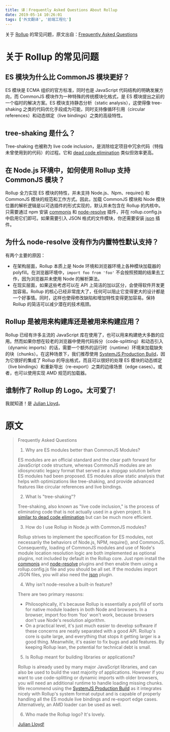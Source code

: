 ```yaml
---
title: 译：Frequently Asked Questions About Rollup
date: 2019-05-14 10:26:01
tags: ['外文翻译', '前端工程化']
---
```


关于 [Rollup](https://rollupjs.org/guide/en) 的常见问题，原文出自：[Frequently Asked Questions](https://rollupjs.org/guide/en#faqs)

# 关于 Rollup 的常见问题

## ES 模块为什么比 CommonJS 模块更好？

ES 模块是 ECMA 组织的官方标准，同时也是 JavaScript 代码结构的明确发展方向，而 CommonJS 模块作为一种特殊的传统模块化格式，是 ES 模块提出之前的一个临时的解决方案。ES 模块支持静态分析（static analysis），这使得像 tree-shaking 之类的代码优化手段成为可能，同时支持像循环引用（circular references）和动态绑定（live bindings）之类的高级特性。

## tree-shaking 是什么？

Tree-shaking 也被称为 live code inclusion，是消除给定项目中冗余代码（特指未曾使用到的代码）的过程。它和 [dead code elimination](https://medium.com/@Rich_Harris/tree-shaking-versus-dead-code-elimination-d3765df85c80#.jnypozs9n) 类似但效率更高。

## 在 Node.js 环境中，如何使用 Rollup 支持 CommonJS 模块？

Rollup 全力实现 ES 模块的特性，并未支持 Node.js、Npm、require() 和 CommonJS 模块的规范和工作方式。因此，加载 CommonJS 模块和 Node 模块位置的解析逻辑是以可选插件的形式实现的，默认并未包含在 Rollup 的内核中。只需要通过 npm 安装 [commonjs](https://github.com/rollup/rollup-plugin-commonjs) 和 [node-resolve](https://github.com/rollup/rollup-plugin-node-resolve) 插件，并在 rollup.config.js 中启用它们即可。如果需要引入 JSON 格式的文件模块，你还需要安装 [json](https://github.com/rollup/rollup-plugin-json) 插件。

## 为什么 node-resolve 没有作为内置特性默认支持？

有两个主要的原因：

-   在架构层面，Rollup 本质上是 Node 环境和浏览器环境上各种模块加载器的 polyfill。在浏览器环境中，`import foo from 'foo'` 不会按照预期的结果去工作，因为浏览器并未使用 Node 的解析算法。
-   在现实层面，如果这些考虑可以在 API 上简洁的加以区分，会使得软件开发更加容易。Rollup 的核心已经非常庞大了，任何可以阻止它变得更大的设计都是一个好事情。同时，这样也使得修改缺陷和增加特性变得更加容易。保持 Rollup 的简洁可以减少潜在的技术瓶颈。

## Rollup 是被用来构建库还是被用来构建应用？

Rollup 已经有许多主流的 JavaScript 库在使用了，也可以用来构建绝大多数的应用。然而如果你想在较老的浏览器中使用代码拆分（code-splitting）和动态引入（dynamic imports）的话，需要一个额外的运行时（runtime）环境来加载缺失的块（chunks）。在这种场景下，我们推荐使用 [SystemJS Production Build](https://github.com/systemjs/systemjs#browser-production)，因为它很好的集成了 Rollup 的导出格式，而且可以很好的处理 ES 模块的动态绑定（live bindings）和重新导出（re-export）之类的边缘场景（edge cases）。或者，也可以使用实现 AMD 规范的加载器。

## 谁制作了 Rollup 的 Logo。太可爱了!

我就知道！是 [Julian Lloyd](https://twitter.com/jlmakes)。

# 原文

> Frequently Asked Questions
>
> 1.  Why are ES modules better than CommonJS Modules?
>
> ES modules are an official standard and the clear path forward for JavaScript code structure, whereas CommonJS modules are an idiosyncratic legacy format that served as a stopgap solution before ES modules had been proposed. ES modules allow static analysis that helps with optimizations like tree-shaking, and provide advanced features like circular references and live bindings.
>
> 2.  What Is "tree-shaking"?
>
> Tree-shaking, also known as "live code inclusion," is the process of eliminating code that is not actually used in a given project. It is [similar to dead code elimination](https://medium.com/@Rich_Harris/tree-shaking-versus-dead-code-elimination-d3765df85c80#.jnypozs9n) but can be much more efficient.
>
> 3.  How do I use Rollup in Node.js with CommonJS modules?
>
> Rollup strives to implement the specification for ES modules, not necessarily the behaviors of Node.js, NPM, require(), and CommonJS. Consequently, loading of CommonJS modules and use of Node's module location resolution logic are both implemented as optional plugins, not included by default in the Rollup core. Just npm install the [commonjs](https://github.com/rollup/rollup-plugin-commonjs) and [node-resolve](https://github.com/rollup/rollup-plugin-node-resolve) plugins and then enable them using a rollup.config.js file and you should be all set. If the modules import JSON files, you will also need the [json](https://github.com/rollup/rollup-plugin-json) plugin.
>
> 4.  Why isn't node-resolve a built-in feature?
>
> There are two primary reasons:
>
> -   Philosophically, it's because Rollup is essentially a polyfill of sorts for native module loaders in both Node and browsers. In a browser, import foo from 'foo' won't work, because browsers don't use Node's resolution algorithm.
> -   On a practical level, it's just much easier to develop software if these concerns are neatly separated with a good API. Rollup's core is quite large, and everything that stops it getting larger is a good thing. Meanwhile, it's easier to fix bugs and add features. By keeping Rollup lean, the potential for technical debt is small.
>
> 5.  Is Rollup meant for building libraries or applications?
>
> Rollup is already used by many major JavaScript libraries, and can also be used to build the vast majority of applications. However if you want to use code-splitting or dynamic imports with older browsers, you will need an additional runtime to handle loading missing chunks. We recommend using the [SystemJS Production Build](https://github.com/systemjs/systemjs#browser-production) as it integrates nicely with Rollup's system format output and is capable of properly handling all the ES module live bindings and re-export edge cases. Alternatively, an AMD loader can be used as well.
>
> 6.  Who made the Rollup logo? It's lovely.
>
> [Julian Lloyd!](https://twitter.com/jlmakes)
